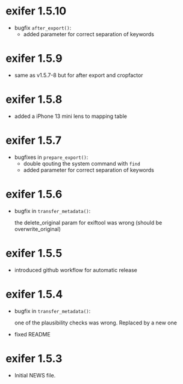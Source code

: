 # exifer 1.5.10

-   bugfix `after_export()`:
    -   added parameter for correct separation of keywords

# exifer 1.5.9

-   same as v1.5.7-8 but for after export and cropfactor

# exifer 1.5.8

-   added a iPhone 13 mini lens to mapping table

# exifer 1.5.7

-   bugfixes in `prepare_export()`:
    -   double qouting the system command with `find`
    -   added parameter for correct separation of keywords

# exifer 1.5.6

-   bugfix in `transfer_metadata()`:

    the delete_original param for exiftool was wrong (should be overwrite_original)

# exifer 1.5.5

-   introduced github workflow for automatic release

# exifer 1.5.4

-   bugfix in `transfer_metadata()`:

    one of the plausibility checks was wrong. Replaced by a new one

-   fixed README

# exifer 1.5.3

-   Initial NEWS file.
